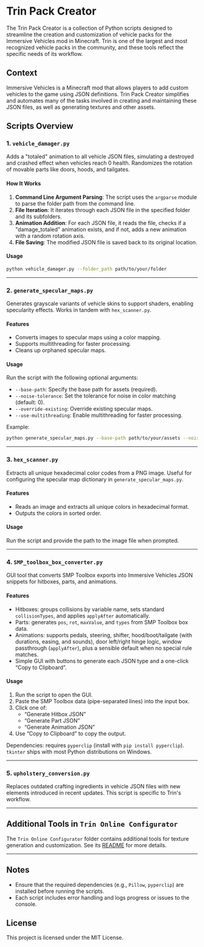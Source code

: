 # Trin Pack Creator

The Trin Pack Creator is a collection of Python scripts designed to streamline the creation and customization of vehicle packs for the Immersive Vehicles mod in Minecraft. Trin is one of the largest and most recognized vehicle packs in the community, and these tools reflect the specific needs of its workflow.

## Context
Immersive Vehicles is a Minecraft mod that allows players to add custom vehicles to the game using JSON definitions. Trin Pack Creator simplifies and automates many of the tasks involved in creating and maintaining these JSON files, as well as generating textures and other assets.

## Scripts Overview

### 1. `vehicle_damager.py`
Adds a "totaled" animation to all vehicle JSON files, simulating a destroyed and crashed effect when vehicles reach 0 health. Randomizes the rotation of movable parts like doors, hoods, and tailgates.

#### How It Works
1. **Command Line Argument Parsing**: The script uses the `argparse` module to parse the folder path from the command line.
2. **File Iteration**: It iterates through each JSON file in the specified folder and its subfolders.
3. **Animation Addition**: For each JSON file, it reads the file, checks if a "damage_totaled" animation exists, and if not, adds a new animation with a random rotation axis.
4. **File Saving**: The modified JSON file is saved back to its original location.

#### Usage
```sh
python vehicle_damager.py --folder_path path/to/your/folder
```

---

### 2. `generate_specular_maps.py`
Generates grayscale variants of vehicle skins to support shaders, enabling specularity effects. Works in tandem with `hex_scanner.py`.

#### Features
- Converts images to specular maps using a color mapping.
- Supports multithreading for faster processing.
- Cleans up orphaned specular maps.

#### Usage
Run the script with the following optional arguments:

- `--base-path`: Specify the base path for assets (required).
- `--noise-tolerance`: Set the tolerance for noise in color matching (default: 0).
- `--override-existing`: Override existing specular maps.
- `--use-multithreading`: Enable multithreading for faster processing.

Example:

```sh
python generate_specular_maps.py --base-path path/to/your/assets --noise-tolerance 5 --override-existing --use-multithreading
```

---

### 3. `hex_scanner.py`
Extracts all unique hexadecimal color codes from a PNG image. Useful for configuring the specular map dictionary in `generate_specular_maps.py`.

#### Features
- Reads an image and extracts all unique colors in hexadecimal format.
- Outputs the colors in sorted order.

#### Usage
Run the script and provide the path to the image file when prompted.

---

### 4. `SMP_toolbox_box_converter.py`
GUI tool that converts SMP Toolbox exports into Immersive Vehicles JSON snippets for hitboxes, parts, and animations.

#### Features
- Hitboxes: groups collisions by variable name, sets standard `collisionTypes`, and applies `applyAfter` automatically.
- Parts: generates `pos`, `rot`, `maxValue`, and `types` from SMP Toolbox box data.
- Animations: supports pedals, steering, shifter, hood/boot/tailgate (with durations, easing, and sounds), door left/right hinge logic, window passthrough (`applyAfter`), plus a sensible default when no special rule matches.
- Simple GUI with buttons to generate each JSON type and a one-click “Copy to Clipboard”.

#### Usage
1. Run the script to open the GUI.
2. Paste the SMP Toolbox data (pipe-separated lines) into the input box.
3. Click one of:
	- “Generate Hitbox JSON”
	- “Generate Part JSON”
	- “Generate Animation JSON”
4. Use “Copy to Clipboard” to copy the output.

Dependencies: requires `pyperclip` (install with `pip install pyperclip`). `tkinter` ships with most Python distributions on Windows.

---

### 5. `upholstery_conversion.py`
Replaces outdated crafting ingredients in vehicle JSON files with new elements introduced in recent updates. This script is specific to Trin's workflow.

---

## Additional Tools in `Trin Online Configurator`
The `Trin Online Configurator` folder contains additional tools for texture generation and customization. See its [README](./Trin%20Online%20Configurator/README.md) for more details.

---

## Notes
- Ensure that the required dependencies (e.g., `Pillow`, `pyperclip`) are installed before running the scripts.
- Each script includes error handling and logs progress or issues to the console.

## License
This project is licensed under the MIT License.